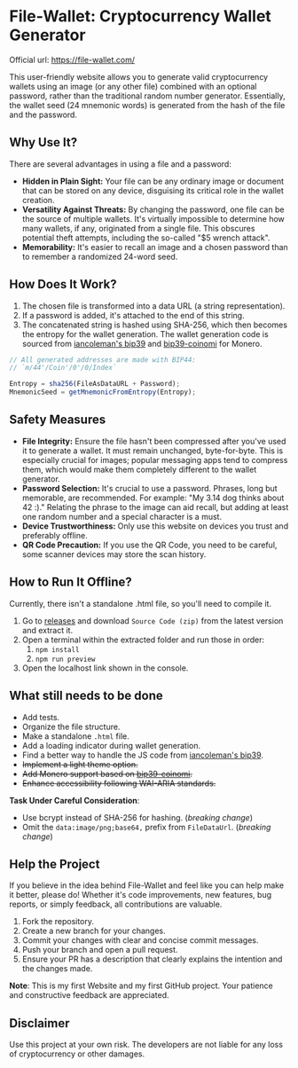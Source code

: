 # File-Wallet: Cryptocurrency Wallet Generator

Official url: https://file-wallet.com/

This user-friendly website allows you to generate valid cryptocurrency wallets using an image (or any other file) combined with an optional password, rather than the traditional random number generator. Essentially, the wallet seed (24 mnemonic words) is generated from the hash of the file and the password.

## Why Use It?

There are several advantages in using a file and a password:

- **Hidden in Plain Sight:** Your file can be any ordinary image or document that can be stored on any device, disguising its critical role in the wallet creation.
- **Versatility Against Threats:** By changing the password, one file can be the source of multiple wallets. It's virtually impossible to determine how many wallets, if any, originated from a single file. This obscures potential theft attempts, including the so-called "$5 wrench attack".
- **Memorability:** It's easier to recall an image and a chosen password than to remember a randomized 24-word seed.

## How Does It Work?

1. The chosen file is transformed into a data URL (a string representation).
2. If a password is added, it's attached to the end of this string.
3. The concatenated string is hashed using SHA-256, which then becomes the entropy for the wallet generation. The wallet generation code is sourced from [iancoleman's bip39](https://github.com/iancoleman/bip39) and [bip39-coinomi](https://github.com/Coinomi/bip39-coinomi) for Monero.

```javascript
// All generated addresses are made with BIP44:
// `m/44'/Coin'/0'/0/Index`

Entropy = sha256(FileAsDataURL + Password);
MnemonicSeed = getMnemonicFromEntropy(Entropy);
```

## Safety Measures

- **File Integrity:** Ensure the file hasn't been compressed after you've used it to generate a wallet. It must remain unchanged, byte-for-byte. This is especially crucial for images; popular messaging apps tend to compress them, which would make them completely different to the wallet generator.
- **Password Selection:** It's crucial to use a password. Phrases, long but memorable, are recommended. For example: "My 3.14 dog thinks about 42 :)." Relating the phrase to the image can aid recall, but adding at least one random number and a special character is a must.
- **Device Trustworthiness:** Only use this website on devices you trust and preferably offline.
- **QR Code Precaution:** If you use the QR Code, you need to be careful, some scanner devices may store the scan history.

## How to Run It Offline?

Currently, there isn't a standalone .html file, so you'll need to compile it.

1. Go to [releases](https://github.com/AmphibianDev/file-wallet/releases) and download `Source Code (zip)` from the latest version and extract it.
2. Open a terminal within the extracted folder and run those in order:
   1. `npm install`
   2. `npm run preview`
3. Open the localhost link shown in the console.

## What still needs to be done

- Add tests.
- Organize the file structure.
- Make a standalone `.html` file.
- Add a loading indicator during wallet generation.
- Find a better way to handle the JS code from [iancoleman's bip39](https://github.com/iancoleman/bip39).
- ~~Implement a light theme option.~~
- ~~Add Monero support based on [bip39-coinomi](https://github.com/Coinomi/bip39-coinomi).~~
- ~~Enhance accessibility following WAI-ARIA standards.~~

**Task Under Careful Consideration**:

- Use bcrypt instead of SHA-256 for hashing. (_breaking change_)
- Omit the `data:image/png;base64,` prefix from `FileDataUrl`. (_breaking change_)

## Help the Project

If you believe in the idea behind File-Wallet and feel like you can help make it better, please do! Whether it's code improvements, new features, bug reports, or simply feedback, all contributions are valuable.

1. Fork the repository.
2. Create a new branch for your changes.
3. Commit your changes with clear and concise commit messages.
4. Push your branch and open a pull request.
5. Ensure your PR has a description that clearly explains the intention and the changes made.

**Note**: This is my first Website and my first GitHub project. Your patience and constructive feedback are appreciated.

## Disclaimer

Use this project at your own risk. The developers are not liable for any loss of cryptocurrency or other damages.
